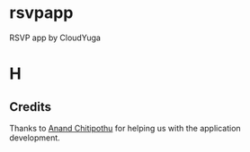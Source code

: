 # rsvpapp
RSVP app by CloudYuga

# H

## Credits
Thanks to [Anand Chitipothu](https://twitter.com/anandology) for helping us with the application development. 
